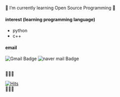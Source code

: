 🌱 I’m currently learning Open Source Programming 🌱

#### interest (learning programming language)
- python
- c++

#### email
![Gmail Badge](https://img.shields.io/badge/Gmail-d14836?style=flat-square&logo=Gmail&logoColor=white&link=mailto:okdayoung09@gmail.com)
![naver mail Badge](https://img.shields.io/badge/naver-green?style=flat-square&logo=naver&logoColor=white&link=mailto:lovecat1118@naver.com)

<br/>
🍊🍊🍊

[![Hits](https://hits.seeyoufarm.com/api/count/incr/badge.svg?url=https%3A%2F%2Fgithub.com%2Flovecat1118&count_bg=%2379C83D&title_bg=%23555555&icon=&icon_color=%23E7E7E7&title=hits&edge_flat=false)](https://hits.seeyoufarm.com)\
🍊🍊🍊
